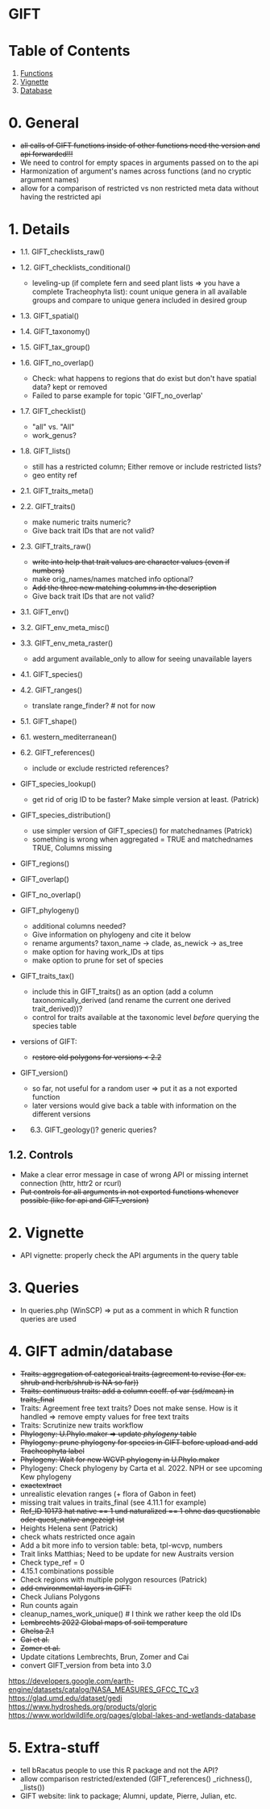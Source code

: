 # GIFT

# Table of Contents
1. [Functions](#functions)
2. [Vignette](#vignette)
3. [Database](#Database)

# 0. General

* ~~all calls of GIFT functions inside of other functions need the version
  and api forwarded!!!~~
* We need to control for empty spaces in arguments passed on to the api
* Harmonization of argument's names across functions (and no cryptic argument names)
* allow for a comparison of restricted vs non restricted meta data without having the restricted api


# 1. Details
* 1.1. GIFT_checklists_raw()
    
* 1.2. GIFT_checklists_conditional()
    - leveling-up (if complete fern and seed plant lists => you have a complete Tracheophyta list): count unique genera in all available groups and compare to unique genera included in desired group

* 1.3. GIFT_spatial()

* 1.4. GIFT_taxonomy()  

* 1.5. GIFT_tax_group()

* 1.6. GIFT_no_overlap()
    - Check: what happens to regions that do exist but don't have spatial data? kept or removed
    - Failed to parse example for topic 'GIFT_no_overlap'
    
* 1.7. GIFT_checklist()
    - "all" vs. "All"
    - work_genus?

* 1.8. GIFT_lists()
    - still has a restricted column; Either remove or include restricted lists?
    - geo entity ref

* 2.1. GIFT_traits_meta()

* 2.2. GIFT_traits()
    - make numeric traits numeric?
    - Give back trait IDs that are not valid?

* 2.3. GIFT_traits_raw()
    - ~~write into help that trait values are character values (even if numbers)~~
    - make orig_names/names matched info optional?
    - ~~Add the three new matching columns in the description~~
    - Give back trait IDs that are not valid?

* 3.1. GIFT_env()

* 3.2. GIFT_env_meta_misc()    
    
* 3.3. GIFT_env_meta_raster() 
    - add argument available_only to allow for seeing unavailable layers

* 4.1. GIFT_species()

* 4.2. GIFT_ranges()
    - translate range_finder? # not for now

* 5.1. GIFT_shape()

* 6.1. western_mediterranean()

* 6.2. GIFT_references()
    - include or exclude restricted references?

* GIFT_species_lookup()
    - get rid of orig ID to be faster? Make simple version at least. (Patrick)

* GIFT_species_distribution()
    - use simpler version of GIFT_species() for matchednames (Patrick)
    - something is wrong when aggregated = TRUE and matchednames TRUE, Columns missing

* GIFT_regions()

* GIFT_overlap()

* GIFT_no_overlap()

* GIFT_phylogeny()
    - additional columns needed?
    - Give information on phylogeny and cite it below
    - rename arguments? taxon_name -> clade, as_newick -> as_tree
    - make option for having work_IDs at tips
    - make option to prune for set of species

* GIFT_traits_tax()
  - include this in GIFT_traits() as an option (add a column
  taxonomically_derived (and rename the current one derived trait_derived))?
  - control for traits available at the taxonomic level *before* querying the
  species table

* versions of GIFT:
    - ~~restore old polygons for versions < 2.2~~
    
* GIFT_version()
    - so far, not useful for a random user => put it as a not exported function
    - later versions would give back a table with information on the different versions

* &nbsp;&nbsp;&nbsp;&nbsp; 6.3. GIFT_geology()? generic queries?  

## 1.2. Controls
* Make a clear error message in case of wrong API or missing internet connection (httr, httr2 or rcurl)
* ~~Put controls for all arguments in not exported functions whenever possible (like for api and GIFT_version)~~

# 2. Vignette
* API vignette: properly check the API arguments in the query table

# 3. Queries
* In queries.php (WinSCP) => put as a comment in which R function queries are used

# 4. GIFT admin/database
* ~~Traits: aggregation of categorical traits (agreement to revise (for ex. shrub and herb/shrub is NA so far))~~
* ~~Traits: continuous traits: add a column coeff. of var (sd/mean) in traits_final~~
* Traits: Agreement free text traits? Does not make sense. How is it handled => remove empty values for free text traits
* Traits: Scrutinize new traits workflow
* ~~Phylogeny: U.Phylo.maker => update *phylogeny* table~~
* ~~Phylogeny: prune phylogeny for species in GIFT before upload and add Tracheophyta label~~
* ~~Phylogeny: Wait for new WCVP phylogeny in U.Phylo.maker~~
* Phylogeny: Check phylogeny by Carta et al. 2022. NPH or see upcoming Kew phylogeny
* ~~exactextract~~
* unrealistic elevation ranges (+ flora of Gabon in feet)
* missing trait values in traits_final (see 4.11.1 for example) 
* ~~Ref_ID 10173 hat native == 1 und naturalized == 1 ohne das questionable oder quest_native angezeigt ist~~
* Heights Helena sent (Patrick)
* check whats restricted once again
* Add a bit more info to version table: beta, tpl-wcvp, numbers
* Trait links Matthias; Need to be update for new Austraits version
* Check type_ref = 0
* 4.15.1 combinations possible
* Check regions with multiple polygon resources (Patrick)
* ~~add environmental layers in GIFT:~~
* Check Julians Polygons
* Run counts again
* cleanup_names_work_unique() # I think we rather keep the old IDs
* ~~Lembrechts 2022 Global maps of soil temperature~~
* ~~Chelsa 2.1~~
* ~~Cai et al.~~
* ~~Zomer et al.~~
* Update citations Lembrechts, Brun, Zomer and Cai
* convert GIFT_version from beta into 3.0

https://developers.google.com/earth-engine/datasets/catalog/NASA_MEASURES_GFCC_TC_v3
https://glad.umd.edu/dataset/gedi
https://www.hydrosheds.org/products/gloric
https://www.worldwildlife.org/pages/global-lakes-and-wetlands-database

# 5. Extra-stuff
* tell bRacatus people to use this R package and not the API?
* allow comparison restricted/extended (GIFT_references() _richness(), _lists())
* GIFT website: link to package; Alumni, update, Pierre, Julian, etc.
